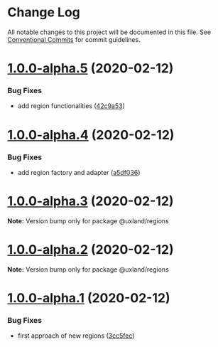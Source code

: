# Change Log

All notable changes to this project will be documented in this file.
See [Conventional Commits](https://conventionalcommits.org) for commit guidelines.

# [1.0.0-alpha.5](https://github.com/uxland/uxland/compare/@uxland/regions@1.0.0-alpha.4...@uxland/regions@1.0.0-alpha.5) (2020-02-12)


### Bug Fixes

* add region functionalities ([42c9a53](https://github.com/uxland/uxland/commit/42c9a5369edba3b744c0a4aa8e4d0d2acb9842ed))





# [1.0.0-alpha.4](https://github.com/uxland/uxland/compare/@uxland/regions@1.0.0-alpha.3...@uxland/regions@1.0.0-alpha.4) (2020-02-12)


### Bug Fixes

* add region factory and adapter ([a5df036](https://github.com/uxland/uxland/commit/a5df036bca8208eda94fa6af137ba379679bc511))





# [1.0.0-alpha.3](https://github.com/uxland/uxland/compare/@uxland/regions@1.0.0-alpha.2...@uxland/regions@1.0.0-alpha.3) (2020-02-12)

**Note:** Version bump only for package @uxland/regions





# [1.0.0-alpha.2](https://github.com/uxland/uxland/compare/@uxland/regions@1.0.0-alpha.1...@uxland/regions@1.0.0-alpha.2) (2020-02-12)

**Note:** Version bump only for package @uxland/regions





# [1.0.0-alpha.1](https://github.com/uxland/uxland/compare/@uxland/regions@1.0.0-alpha.0...@uxland/regions@1.0.0-alpha.1) (2020-02-12)


### Bug Fixes

* first approach of new regions ([3cc5fec](https://github.com/uxland/uxland/commit/3cc5fec9eeee9e7f6f6109fe04b10331ecb9cd51))
